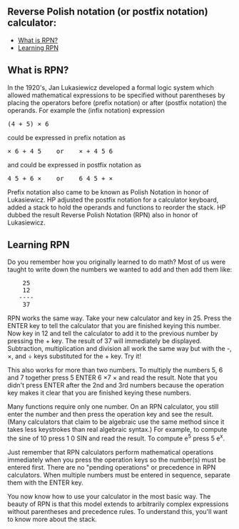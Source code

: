 <H2>
  Reverse Polish notation (or postfix notation) calculator:
</H2>
<UL>
  <LI>
    <A HREF="#what">What is RPN?</A>
  <LI>
    <A HREF="#learn">Learning RPN</A>
</UL>
<H2>
  <A NAME="what"><!-- --></A>What is RPN?
</H2>
<P>
In the 1920's, Jan Lukasiewicz developed a formal logic system which allowed
mathematical expressions to be specified without parentheses by placing the
operators before (prefix notation) or after (postfix notation) the operands.
For example the (infix notation) expression
<PRE>(4 + 5) &#215; 6
</PRE>
<P>
could be expressed in prefix notation as
<PRE>&#215; 6 + 4 5    or    &#215; + 4 5 6
</PRE>
<P>
and could be expressed in postfix notation as
<PRE>4 5 + 6 &#215;    or    6 4 5 + &#215;
</PRE>
<P>
Prefix notation also came to be known as Polish Notation in honor of Lukasiewicz.
HP adjusted the postfix notation for a calculator keyboard, added a stack
to hold the operands and functions to reorder the stack. HP dubbed the result
Reverse Polish Notation (RPN) also in honor of Lukasiewicz.
<H2>
  <A NAME="learn"><!-- --></A>Learning RPN
</H2>
<P>
Do you remember how you originally learned to do math? Most of us were taught
to write down the numbers we wanted to add and then add them like:
<PRE>    25
    12
   ----
    37
</PRE>
<P>
RPN works the same way. Take your new calculator and key in 25. Press the
ENTER key to tell the calculator that you are finished keying this number.
Now key in 12 and tell the calculator to add it to the previous number by
pressing the + key. The result of 37 will immediately be displayed. Subtraction,
multiplication and division all work the same way but with the -, &#215;,
and &#247; keys substituted for the + key. Try it!
<P>
This also works for more than two numbers. To multiply the numbers 5, 6 and
7 together press 5 ENTER 6 &#215;7 &#215; and read the result. Note that
you didn't press ENTER after the 2nd and 3rd numbers because the operation
key makes it clear that you are finished keying these numbers.
<P>
Many functions require only one number. On an RPN calculator, you still enter
the number and then press the operation key and see the result. (Many calculators
that claim to be algebraic use the same method since it takes less keystrokes
than real algebraic syntax.) For example, to compute the sine of 10 press
1 0 SIN and read the result. To compute e<SUP>5</SUP> press 5 e<SUP>x</SUP>.
<P>
Just remember that RPN calculators perform mathematical operations immediately
when you press the operation keys so the number(s) must be entered first.
There are no "pending operations" or precedence in RPN calculators. When
multiple numbers must be entered in sequence, separate them with the ENTER
key.
<P>
You now know how to use your calculator in the most basic way. The beauty
of RPN is that this model extends to arbitrarily complex expressions without
parentheses and precedence rules. To understand this, you'll want to know
more about the stack.